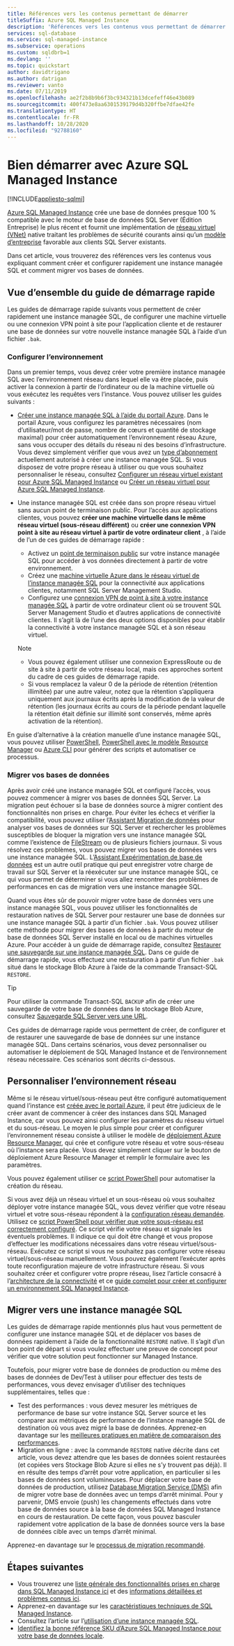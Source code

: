 ```yaml
---
title: Références vers les contenus permettant de démarrer
titleSuffix: Azure SQL Managed Instance
description: 'Références vers les contenus vous permettant de démarrer avec Azure SQL Managed Instance '
services: sql-database
ms.service: sql-managed-instance
ms.subservice: operations
ms.custom: sqldbrb=1
ms.devlang: ''
ms.topic: quickstart
author: davidtrigano
ms.author: datrigan
ms.reviewer: vanto
ms.date: 07/11/2019
ms.openlocfilehash: ae2f2b8b9b6f3bc934321b13dcefeff46e43b089
ms.sourcegitcommit: 400f473e8aa6301539179d4b320ffbe7dfae42fe
ms.translationtype: HT
ms.contentlocale: fr-FR
ms.lasthandoff: 10/28/2020
ms.locfileid: "92788160"
---
```

# <a name="getting-started-with-azure-sql-managed-instance"></a>Bien démarrer avec Azure SQL Managed Instance
[!INCLUDE[appliesto-sqlmi](../includes/appliesto-sqlmi.md)]

[Azure SQL Managed Instance](sql-managed-instance-paas-overview.md) crée une base de données presque 100 % compatible avec le moteur de base de données SQL Server (Édition Entreprise) le plus récent et fournit une implémentation de [réseau virtuel (VNet)](../../virtual-network/virtual-networks-overview.md) native traitant les problèmes de sécurité courants ainsi qu’un [modèle d’entreprise](https://azure.microsoft.com/pricing/details/sql-database/) favorable aux clients SQL Server existants.

Dans cet article, vous trouverez des références vers les contenus vous expliquant comment créer et configurer rapidement une instance managée SQL et comment migrer vos bases de données.

## <a name="quickstart-overview"></a>Vue d’ensemble du guide de démarrage rapide

Les guides de démarrage rapide suivants vous permettent de créer rapidement une instance managée SQL, de configurer une machine virtuelle ou une connexion VPN point à site pour l’application cliente et de restaurer une base de données sur votre nouvelle instance managée SQL à l’aide d’un fichier `.bak`.

### <a name="configure-environment"></a>Configurer l’environnement

Dans un premier temps, vous devez créer votre première instance managée SQL avec l’environnement réseau dans lequel elle va être placée, puis activer la connexion à partir de l’ordinateur ou de la machine virtuelle où vous exécutez les requêtes vers l’instance. Vous pouvez utiliser les guides suivants :

- [Créer une instance managée SQL à l’aide du portail Azure](instance-create-quickstart.md). Dans le portail Azure, vous configurez les paramètres nécessaires (nom d’utilisateur/mot de passe, nombre de cœurs et quantité de stockage maximal) pour créer automatiquement l’environnement réseau Azure, sans vous occuper des détails du réseau ni des besoins d’infrastructure. Vous devez simplement vérifier que vous avez un [type d’abonnement](resource-limits.md#supported-subscription-types) actuellement autorisé à créer une instance managée SQL. Si vous disposez de votre propre réseau à utiliser ou que vous souhaitez personnaliser le réseau, consultez [Configurer un réseau virtuel existant pour Azure SQL Managed Instance](vnet-existing-add-subnet.md) ou [Créer un réseau virtuel pour Azure SQL Managed Instance](virtual-network-subnet-create-arm-template.md).
- Une instance managée SQL est créée dans son propre réseau virtuel sans aucun point de terminaison public. Pour l’accès aux applications clientes, vous pouvez **créer une machine virtuelle dans le même réseau virtuel (sous-réseau différent)** ou **créer une connexion VPN point à site au réseau virtuel à partir de votre ordinateur client** , à l’aide de l’un de ces guides de démarrage rapide :
  - Activez un [point de terminaison public](public-endpoint-configure.md) sur votre instance managée SQL pour accéder à vos données directement à partir de votre environnement.
  - Créez une [machine virtuelle Azure dans le réseau virtuel de l’instance managée SQL](connect-vm-instance-configure.md) pour la connectivité aux applications clientes, notamment SQL Server Management Studio.
  - Configurez une [connexion VPN de point à site à votre instance managée SQL](point-to-site-p2s-configure.md) à partir de votre ordinateur client où se trouvent SQL Server Management Studio et d’autres applications de connectivité clientes. Il s’agit là de l’une des deux options disponibles pour établir la connectivité à votre instance managée SQL et à son réseau virtuel.

  > [!NOTE]
  > - Vous pouvez également utiliser une connexion ExpressRoute ou de site à site à partir de votre réseau local, mais ces approches sortent du cadre de ces guides de démarrage rapide.
  > - Si vous remplacez la valeur 0 de la période de rétention (rétention illimitée) par une autre valeur, notez que la rétention s’appliquera uniquement aux journaux écrits après la modification de la valeur de rétention (les journaux écrits au cours de la période pendant laquelle la rétention était définie sur illimité sont conservés, même après activation de la rétention).

En guise d’alternative à la création manuelle d’une instance managée SQL, vous pouvez utiliser [PowerShell](scripts/create-configure-managed-instance-powershell.md), [PowerShell avec le modèle Resource Manager](scripts/create-powershell-azure-resource-manager-template.md) ou [Azure CLI](/cli/azure/sql/mi#az-sql-mi-create) pour générer des scripts et automatiser ce processus.

### <a name="migrate-your-databases"></a>Migrer vos bases de données

Après avoir créé une instance managée SQL et configuré l’accès, vous pouvez commencer à migrer vos bases de données SQL Server. La migration peut échouer si la base de données source à migrer contient des fonctionnalités non prises en charge. Pour éviter les échecs et vérifier la compatibilité, vous pouvez utiliser l’[Assistant Migration de données](https://www.microsoft.com/download/details.aspx?id=53595) pour analyser vos bases de données sur SQL Server et rechercher les problèmes susceptibles de bloquer la migration vers une instance managée SQL comme l’existence de [FileStream](/sql/relational-databases/blob/filestream-sql-server) ou de plusieurs fichiers journaux. Si vous résolvez ces problèmes, vous pouvez migrer vos bases de données vers une instance managée SQL. L’[Assistant Expérimentation de base de données](/sql/dea/database-experimentation-assistant-overview) est un autre outil pratique qui peut enregistrer votre charge de travail sur SQL Server et la réexécuter sur une instance managée SQL, ce qui vous permet de déterminer si vous allez rencontrer des problèmes de performances en cas de migration vers une instance managée SQL.

Quand vous êtes sûr de pouvoir migrer votre base de données vers une instance managée SQL, vous pouvez utiliser les fonctionnalités de restauration natives de SQL Server pour restaurer une base de données sur une instance managée SQL à partir d’un fichier `.bak`. Vous pouvez utiliser cette méthode pour migrer des bases de données à partir du moteur de base de données SQL Server installé en local ou de machines virtuelles Azure. Pour accéder à un guide de démarrage rapide, consultez [Restaurer une sauvegarde sur une instance managée SQL](restore-sample-database-quickstart.md). Dans ce guide de démarrage rapide, vous effectuez une restauration à partir d’un fichier `.bak` situé dans le stockage Blob Azure à l’aide de la commande Transact-SQL `RESTORE`.

> [!TIP]
> Pour utiliser la commande Transact-SQL `BACKUP` afin de créer une sauvegarde de votre base de données dans le stockage Blob Azure, consultez [Sauvegarde SQL Server vers une URL](/sql/relational-databases/backup-restore/sql-server-backup-to-url).

Ces guides de démarrage rapide vous permettent de créer, de configurer et de restaurer une sauvegarde de base de données sur une instance managée SQL. Dans certains scénarios, vous devez personnaliser ou automatiser le déploiement de SQL Managed Instance et de l’environnement réseau nécessaire. Ces scénarios sont décrits ci-dessous.

## <a name="customize-network-environment"></a>Personnaliser l’environnement réseau

Même si le réseau virtuel/sous-réseau peut être configuré automatiquement quand l’instance est [créée avec le portail Azure](instance-create-quickstart.md), il peut être judicieux de le créer avant de commencer à créer des instances dans SQL Managed Instance, car vous pouvez ainsi configurer les paramètres du réseau virtuel et du sous-réseau. Le moyen le plus simple pour créer et configurer l’environnement réseau consiste à utiliser le modèle de [déploiement Azure Resource Manager](virtual-network-subnet-create-arm-template.md), qui crée et configure votre réseau et votre sous-réseau où l’instance sera placée. Vous devez simplement cliquer sur le bouton de déploiement Azure Resource Manager et remplir le formulaire avec les paramètres.

Vous pouvez également utiliser ce [script PowerShell](https://www.powershellmagazine.com/2018/07/23/configuring-azure-environment-to-set-up-azure-sql-database-managed-instance-preview/) pour automatiser la création du réseau.

Si vous avez déjà un réseau virtuel et un sous-réseau où vous souhaitez déployer votre instance managée SQL, vous devez vérifier que votre réseau virtuel et votre sous-réseau répondent à la [configuration réseau demandée](connectivity-architecture-overview.md#network-requirements). Utilisez ce [script PowerShell pour vérifier que votre sous-réseau est correctement configuré](vnet-existing-add-subnet.md). Ce script vérifie votre réseau et signale les éventuels problèmes. Il indique ce qui doit être changé et vous propose d’effectuer les modifications nécessaires dans votre réseau virtuel/sous-réseau. Exécutez ce script si vous ne souhaitez pas configurer votre réseau virtuel/sous-réseau manuellement. Vous pouvez également l’exécuter après toute reconfiguration majeure de votre infrastructure réseau. Si vous souhaitez créer et configurer votre propre réseau, lisez l’article consacré à l’[architecture de la connectivité](connectivity-architecture-overview.md) et ce [guide complet pour créer et configurer un environnement SQL Managed Instance](https://medium.com/azure-sqldb-managed-instance/the-ultimate-guide-for-creating-and-configuring-azure-sql-managed-instance-environment-91ff58c0be01).

## <a name="migrate-to-a-sql-managed-instance"></a>Migrer vers une instance managée SQL

Les guides de démarrage rapide mentionnés plus haut vous permettent de configurer une instance managée SQL et de déplacer vos bases de données rapidement à l’aide de la fonctionnalité `RESTORE` native. Il s’agit d’un bon point de départ si vous voulez effectuer une preuve de concept pour vérifier que votre solution peut fonctionner sur Managed Instance.

Toutefois, pour migrer votre base de données de production ou même des bases de données de Dev/Test à utiliser pour effectuer des tests de performances, vous devez envisager d’utiliser des techniques supplémentaires, telles que :

- Test des performances : vous devez mesurer les métriques de performance de base sur votre instance SQL Server source et les comparer aux métriques de performance de l’instance managée SQL de destination où vous avez migré la base de données. Apprenez-en davantage sur les [meilleures pratiques en matière de comparaison des performances](https://techcommunity.microsoft.com/t5/Azure-SQL-Database/The-best-practices-for-performance-comparison-between-Azure-SQL/ba-p/683210).
- Migration en ligne : avec la commande `RESTORE` native décrite dans cet article, vous devez attendre que les bases de données soient restaurées (et copiées vers Stockage Blob Azure si elles ne s’y trouvent pas déjà). Il en résulte des temps d’arrêt pour votre application, en particulier si les bases de données sont volumineuses. Pour déplacer votre base de données de production, utilisez [Database Migration Service (DMS)](../../dms/tutorial-sql-server-to-managed-instance.md?toc=%252fazure%252fsql-database%252ftoc.json) afin de migrer votre base de données avec un temps d’arrêt minimal. Pour y parvenir, DMS envoie (push) les changements effectués dans votre base de données source à la base de données SQL Managed Instance en cours de restauration. De cette façon, vous pouvez basculer rapidement votre application de la base de données source vers la base de données cible avec un temps d’arrêt minimal.

Apprenez-en davantage sur le [processus de migration recommandé](migrate-to-instance-from-sql-server.md).

## <a name="next-steps"></a>Étapes suivantes

- Vous trouverez une [liste générale des fonctionnalités prises en charge dans SQL Managed Instance ici](../database/features-comparison.md) et des [informations détaillées et problèmes connus ici](transact-sql-tsql-differences-sql-server.md).
- Apprenez-en davantage sur les [caractéristiques techniques de SQL Managed Instance](resource-limits.md#service-tier-characteristics).
- Consultez l’article sur l’[utilisation d’une instance managée SQL](how-to-content-reference-guide.md).
- [Identifiez la bonne référence SKU d’Azure SQL Managed Instance pour votre base de données locale](/sql/dma/dma-sku-recommend-sql-db/).
